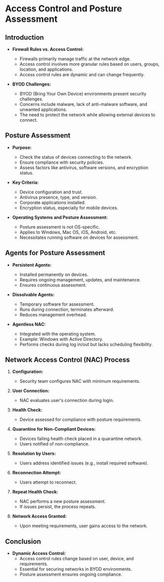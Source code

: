 # Access Control and Posture Assessment

## Introduction

- **Firewall Rules vs. Access Control:**
    - Firewalls primarily manage traffic at the network edge.
    - Access control involves more granular rules based on users, groups, location, and applications.
    - Access control rules are dynamic and can change frequently.

- **BYOD Challenges:**
    - BYOD (Bring Your Own Device) environments present security challenges.
    - Concerns include malware, lack of anti-malware software, and unwanted applications.
    - The need to protect the network while allowing external devices to connect.

## Posture Assessment

- **Purpose:**
    - Check the status of devices connecting to the network.
    - Ensure compliance with security policies.
    - Assess factors like antivirus, software versions, and encryption status.

- **Key Criteria:**
    - Device configuration and trust.
    - Antivirus presence, type, and version.
    - Corporate applications installed.
    - Encryption status, especially for mobile devices.

- **Operating Systems and Posture Assessment:**
    - Posture assessment is not OS-specific.
    - Applies to Windows, Mac OS, iOS, Android, etc.
    - Necessitates running software on devices for assessment.

## Agents for Posture Assessment

- **Persistent Agents:**
    - Installed permanently on devices.
    - Requires ongoing management, updates, and maintenance.
    - Ensures continuous assessment.

- **Dissolvable Agents:**
    - Temporary software for assessment.
    - Runs during connection, terminates afterward.
    - Reduces management overhead.

- **Agentless NAC:**
    - Integrated with the operating system.
    - Example: Windows with Active Directory.
    - Performs checks during log in/out but lacks scheduling flexibility.

## Network Access Control (NAC) Process

1. **Configuration:**
    - Security team configures NAC with minimum requirements.

2. **User Connection:**
    - NAC evaluates user's connection during login.

3. **Health Check:**
    - Device assessed for compliance with posture requirements.

4. **Quarantine for Non-Compliant Devices:**
    - Devices failing health check placed in a quarantine network.
    - Users notified of non-compliance.

5. **Resolution by Users:**
    - Users address identified issues (e.g., install required software).

6. **Reconnection Attempt:**
    - Users attempt to reconnect.

7. **Repeat Health Check:**
    - NAC performs a new posture assessment.
    - If issues persist, the process repeats.

8. **Network Access Granted:**
    - Upon meeting requirements, user gains access to the network.

## Conclusion

- **Dynamic Access Control:**
    - Access control rules change based on user, device, and requirements.
    - Essential for securing networks in BYOD environments.
    - Posture assessment ensures ongoing compliance.

